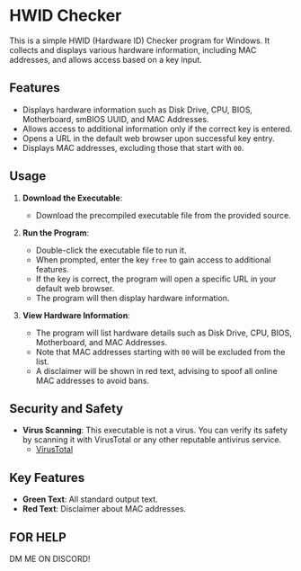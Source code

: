 # HWID Checker

This is a simple HWID (Hardware ID) Checker program for Windows. It collects and displays various hardware information, including MAC addresses, and allows access based on a key input.

## Features

- Displays hardware information such as Disk Drive, CPU, BIOS, Motherboard, smBIOS UUID, and MAC Addresses.
- Allows access to additional information only if the correct key is entered.
- Opens a URL in the default web browser upon successful key entry.
- Displays MAC addresses, excluding those that start with `00`.

## Usage

1. **Download the Executable**:
   - Download the precompiled executable file from the provided source.

2. **Run the Program**:
   - Double-click the executable file to run it.
   - When prompted, enter the key `free` to gain access to additional features.
   - If the key is correct, the program will open a specific URL in your default web browser.
   - The program will then display hardware information.

3. **View Hardware Information**:
   - The program will list hardware details such as Disk Drive, CPU, BIOS, Motherboard, and MAC Addresses.
   - Note that MAC addresses starting with `00` will be excluded from the list.
   - A disclaimer will be shown in red text, advising to spoof all online MAC addresses to avoid bans.

## Security and Safety

- **Virus Scanning**: This executable is not a virus. You can verify its safety by scanning it with VirusTotal or any other reputable antivirus service.
  - [VirusTotal](https://www.virustotal.com)

## Key Features

- **Green Text**: All standard output text.
- **Red Text**: Disclaimer about MAC addresses.

## FOR HELP

DM ME ON DISCORD!

